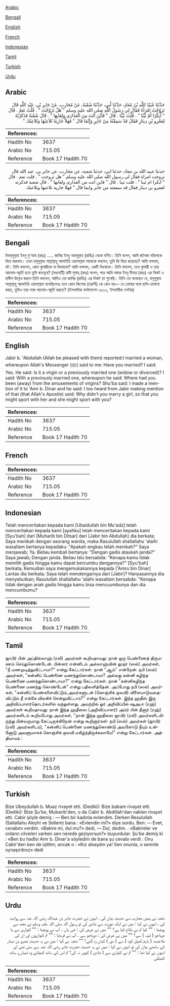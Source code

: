 [Arabic](#arabic)

[Bengali](#bengali)

[English](#english)

[French](#french)

[Indonesian](#indonesian)

[Tamil](#tamil)

[Turkish](#turkish)

[Urdu](#urdu)

## Arabic


<div dir="rtl" lang="ar" style={{fontSize:'larger',backgroundColor:'#f8f9fa',padding:20}}>
حَدَّثَنَا عُبَيْدُ اللَّهِ بْنُ مُعَاذٍ، حَدَّثَنَا أَبِي، حَدَّثَنَا شُعْبَةُ، عَنْ مُحَارِبٍ، عَنْ جَابِرِ بْنِ، عَبْدِ اللَّهِ قَالَ تَزَوَّجْتُ امْرَأَةً فَقَالَ لِي رَسُولُ اللَّهِ صلى الله عليه وسلم ‏"‏ هَلْ تَزَوَّجْتَ ‏"‏ ‏.‏ قُلْتُ نَعَمْ ‏.‏ قَالَ ‏"‏ أَبِكْرًا أَمْ ثَيِّبًا ‏"‏ ‏.‏ قُلْتُ ثَيِّبًا ‏.‏ قَالَ ‏"‏ فَأَيْنَ أَنْتَ مِنَ الْعَذَارَى وَلِعَابِهَا ‏"‏ ‏.‏ قَالَ شُعْبَةُ فَذَكَرْتُهُ لِعَمْرِو بْنِ دِينَارٍ فَقَالَ قَدْ سَمِعْتُهُ مِنْ جَابِرٍ وَإِنَّمَا قَالَ ‏"‏ فَهَلاَّ جَارِيَةً تُلاَعِبُهَا وَتُلاَعِبُكَ ‏"‏
</div>
<div style={{backgroundColor:'#f8f9fa',padding:20, marginBottom: 10}}><table> <thead> <tr> <th>References:</th> <th></th> </tr> </thead> <tbody><tr><td>Hadith No</td><td>3637</td></tr><tr><td>Arabic No</td><td>715.05</td></tr><tr><td>Reference</td><td>Book 17 Hadith 70</td></tr></tbody></table></div>


<div dir="rtl" lang="ar" style={{fontSize:'larger',backgroundColor:'#f8f9fa',padding:20}}>
حدثنا عبيد الله بن معاذ، حدثنا ابي، حدثنا شعبة، عن محارب، عن جابر بن، عبد الله قال تزوجت امراة فقال لي رسول الله صلى الله عليه وسلم " هل تزوجت " . قلت نعم . قال " ابكرا ام ثيبا " . قلت ثيبا . قال " فاين انت من العذارى ولعابها " . قال شعبة فذكرته لعمرو بن دينار فقال قد سمعته من جابر وانما قال " فهلا جارية تلاعبها وتلاعبك
</div>
<div style={{backgroundColor:'#f8f9fa',padding:20, marginBottom: 10}}><table> <thead> <tr> <th>References:</th> <th></th> </tr> </thead> <tbody><tr><td>Hadith No</td><td>3637</td></tr><tr><td>Arabic No</td><td>715.05</td></tr><tr><td>Reference</td><td>Book 17 Hadith 70</td></tr></tbody></table></div>

## Bengali


<div dir="ltr" lang="bn" style={{fontSize:'larger',backgroundColor:'#f8f9fa',padding:20}}>
উবায়দুল্লাহ ইবনু মু'আয (রহঃ) ..... জাবির ইবনু আবদুল্লাহ (রাযিঃ) থেকে বর্ণিত। তিনি বলেন, আমি জনৈকা মহিলাকে বিয়ে করলাম। তখন রসূলুল্লাহ সাল্লাল্লাহু আলাইহি ওয়াসাল্লাম আমাকে বললেন, তুমি কি বিয়ে করেছো? আমি বললাম, হ্যাঁ। তিনি বললেন, কোন কুমারীকে না বিধবাকে? আমি বললাম, একটি বিধবাকে। তিনি বললেন, তবে কুমারী ও তার আমোদ-স্ফূর্তি হতে তুমি কতদূরে? (মধ্যবর্তী) রাবী শুবাহ্ (রহঃ) বলেন, পরে আমি আমর ইবনু দীনার (রহঃ) এর নিকট এ হাদীস উল্লেখ করলে তিনি বললেন, আমিও তো জাবির (রাযিঃ) এর নিকট তা শুনেছি। তিনি তো বলেছেন যে, রসূলুল্লাহ সাল্লাল্লাহু আলাইহি ওয়াসাল্লাম বলেছিলেনঃ তবে কোন কিশোর (তরুণী) কে কেন নয়— যে তোমার সঙ্গে হাসি-তামাসা করত, তুমিও তার সঙ্গে আমোদ-স্ফূর্তি করতে? (ইসলামিক ফাউন্ডেশন ৩৫০২, ইসলামীক সেন্টার)
</div>
<div style={{backgroundColor:'#f8f9fa',padding:20, marginBottom: 10}}><table> <thead> <tr> <th>References:</th> <th></th> </tr> </thead> <tbody><tr><td>Hadith No</td><td>3637</td></tr><tr><td>Arabic No</td><td>715.05</td></tr><tr><td>Reference</td><td>Book 17 Hadith 70</td></tr></tbody></table></div>

## English


<div dir="ltr" lang="en" style={{fontSize:'larger',backgroundColor:'#f8f9fa',padding:20}}>
Jabir b. 'Abdullah (Allah be pleased with them) reported:I married a woman, whereupon Allah's Messenger (ﷺ) said to me: Have you married? I said: Yes. He said: Is it a virgin or a previously married one (widow or divorced)? I said: With a previously married one, whereupon he said: Where had you been (away) from the amusements of virgins? Shu'ba said: I made a mention of it to 'Amr b. Dinar and he said: I too heard from Jabir making mention of that (that Allah's Apostle) said: Why didn't you marry a girl, so that you might sport with her and she might sport with you?
</div>
<div style={{backgroundColor:'#f8f9fa',padding:20, marginBottom: 10}}><table> <thead> <tr> <th>References:</th> <th></th> </tr> </thead> <tbody><tr><td>Hadith No</td><td>3637</td></tr><tr><td>Arabic No</td><td>715.05</td></tr><tr><td>Reference</td><td>Book 17 Hadith 70</td></tr></tbody></table></div>

## French


<div dir="ltr" lang="fr" style={{fontSize:'larger',backgroundColor:'#f8f9fa',padding:20}}>

</div>
<div style={{backgroundColor:'#f8f9fa',padding:20, marginBottom: 10}}><table> <thead> <tr> <th>References:</th> <th></th> </tr> </thead> <tbody><tr><td>Hadith No</td><td>3637</td></tr><tr><td>Arabic No</td><td>715.05</td></tr><tr><td>Reference</td><td>Book 17 Hadith 70</td></tr></tbody></table></div>

## Indonesian


<div dir="ltr" lang="id" style={{fontSize:'larger',backgroundColor:'#f8f9fa',padding:20}}>
Telah menceritakan kepada kami [Ubaidullah bin Mu'adz] telah menceritakan kepada kami [ayahku] telah menceritakan kepada kami [Syu'bah] dari [Muharib bin Ditsar] dari [Jabir bin Abdullah] dia berkata; Saya menikah dengan seorang wanita, maka Rasulullah shallallahu 'alaihi wasallam bertanya kepadaku: "Apakah engkau telah menikah?" Saya menjawab; Ya. Beliau kembali bertanya: "Dengan gadis ataukah janda?" Saya jawab; Dengan janda. Beliau lalu bersabda: "Kenapa kamu tidak memilih gadis hingga kamu dapat bercumbu dengannya?" [Syu'bah] berkata; Kemudian saya mengemukakannya kepada ['Amru bin Dinar] Lantas dia berkata; Saya telah mendengarnya dari [Jabir]? Hanyasannya dia menyebutkan; Rasulullah shallallahu 'alaihi wasallam bersabda: "Kenapa tidak dengan anak gadis hingga kamu bisa mencuumbunya dan dia mencumbumu?
</div>
<div style={{backgroundColor:'#f8f9fa',padding:20, marginBottom: 10}}><table> <thead> <tr> <th>References:</th> <th></th> </tr> </thead> <tbody><tr><td>Hadith No</td><td>3637</td></tr><tr><td>Arabic No</td><td>715.05</td></tr><tr><td>Reference</td><td>Book 17 Hadith 70</td></tr></tbody></table></div>

## Tamil


<div dir="ltr" lang="ta" style={{fontSize:'larger',backgroundColor:'#f8f9fa',padding:20}}>
ஜாபிர் பின் அப்தில்லாஹ் (ரலி) அவர்கள் கூறியதாவது: நான் ஒரு பெண்ணைத் திருமணம் செய்துகொண்டேன். பின்னர் என்னிடம் அல்லாஹ்வின் தூதர் (ஸல்) அவர்கள், "நீ மணமுடித்துவிட்டாயா?" என்று கேட்டார்கள். நான் "ஆம்" என்றேன். நபி (ஸல்) அவர்கள், "கன்னிப் பெண்ணை மணந்துகொண்டாயா? அல்லது கன்னி கழிந்த பெண்ணை மணந்துகொண்டாயா?" என்று கேட்டார்கள். நான் "கன்னிகழிந்த பெண்ணை மணந்து கொண்டேன்" என்று பதிலளித்தேன். அப்போது நபி (ஸல்) அவர்கள், "கன்னிப் பெண்களைவிட்டும்,அவர்களுடன் (கொஞ்சிக் குலவி) விளையாடுவதைவிட்டும் நீ எங்கே விலகிச் சென்றுவிட்டாய்?" என்று கேட்டார்கள். இந்த ஹதீஸ் இரு அறிவிப்பாளர்தொடர்களில் வந்துள்ளது. அவற்றில் ஓர் அறிவிப்பில் ஷுஅபா (ரஹ்) அவர்கள் கூறியதாவது: நான் இந்த ஹதீஸை (அறிவிப்பாளர்) அம்ர் பின் தீனார் (ரஹ்) அவர்களிடம் கூறியபோது அவர்கள், "நான் இந்த ஹதீஸை ஜாபிர் (ரலி) அவர்களிடமிருந்து பின்வருமாறு கேட்டிருக்கிறேன் என்று கூறினார்கள்: நபி (ஸல்) அவர்கள் (ஜாபிர் (ரலி) அவர்களிடம்), "கன்னிப் பெண்ணை மணந்துகொண்டு அவளோடு நீயும் உன்னோடு அவளுமாகக் கொஞ்சிக் குலவி மகிழ்ந்திருக்கலாமே!" என்று கேட்டார்கள். அத்தியாயம் :
</div>
<div style={{backgroundColor:'#f8f9fa',padding:20, marginBottom: 10}}><table> <thead> <tr> <th>References:</th> <th></th> </tr> </thead> <tbody><tr><td>Hadith No</td><td>3637</td></tr><tr><td>Arabic No</td><td>715.05</td></tr><tr><td>Reference</td><td>Book 17 Hadith 70</td></tr></tbody></table></div>

## Turkish


<div dir="ltr" lang="tr" style={{fontSize:'larger',backgroundColor:'#f8f9fa',padding:20}}>
Bize Ubeydullah b. Muaz rivayet etti. (Dediki): Bize babam rivayet etti. (Dediki): Bize Şu'be, Mubarib'den, o da Cabir b. Abdillah'dan naklen rivayet etti. Cabir şöyle demiş : — Ben bir kadınla evlendim. Derken Resulullah (Sallallahu Aleyhi ve Sellem) bana : «Evlendin mi?» diye sordu. Ben: — Evet, cevabını verdim. «Bakire mi, dul mu?» dedi, — Dul, dedim. . «Bakireler ve onların cilveleri varken sen nerede geziyorsun?» buyurdular. Şu'be demiş ki : «Ben bu hadîsi Amr b. Dinar'a söyledim de bana şu cevabı verdi : Onu Cabir'den ben de işittim; ancak o : «Kız alsaydın ya! Sen onunla, o seninle oynaşırdınız» dedi
</div>
<div style={{backgroundColor:'#f8f9fa',padding:20, marginBottom: 10}}><table> <thead> <tr> <th>References:</th> <th></th> </tr> </thead> <tbody><tr><td>Hadith No</td><td>3637</td></tr><tr><td>Arabic No</td><td>715.05</td></tr><tr><td>Reference</td><td>Book 17 Hadith 70</td></tr></tbody></table></div>

## Urdu


<div dir="rtl" lang="ur" style={{fontSize:'larger',backgroundColor:'#f8f9fa',padding:20}}>
شعبہ نے ہمیں محارب سے حدیث بیان کی ، انہوں نے حضرت جابر بن عبداللہ رضی اللہ عنہ سے روایت کی ، انہوں نے کہا : میں نے ایک عورت سے شادی کی تو رسول اللہ صلی اللہ علیہ وسلم نے مجھ سے پوچھا : "" کیا تم نے نکاح کیا ہے؟ "" میں نے عرض کی : جی ہاں ۔ آپ نے پوچھا : "" کنواری سے یا دوہاجو ( ثیبہ ) سے؟ "" میں نے عرض کی : دوہاجو سے ۔ آپ نے فرمایا : "" تم کنواریوں اور ان کی ملاعبت ( باہم کھیل کود ) سے ( دور ) کہاں رہ گئے؟ "" شعبہ نے کہا : میں نے یہ حدیث عمرو بن دینار کے سامنے بیان کی تو انہوں نے کہا : میں نے یہ حدیث حضرت جابر رضی اللہ عنہ سے سنی تھی اور انہوں نے کہا تھا : "" تم نے کنواری سے ( شادی ) کیوں نہ کی؟ تم اس کے ساتھ کھیلتے وہ تمہارے ساتھ کھیلتی
</div>
<div style={{backgroundColor:'#f8f9fa',padding:20, marginBottom: 10}}><table> <thead> <tr> <th>References:</th> <th></th> </tr> </thead> <tbody><tr><td>Hadith No</td><td>3637</td></tr><tr><td>Arabic No</td><td>715.05</td></tr><tr><td>Reference</td><td>Book 17 Hadith 70</td></tr></tbody></table></div>